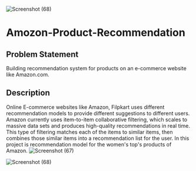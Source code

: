 
![Screenshot (68)](https://user-images.githubusercontent.com/46602864/119520603-0e729100-bd98-11eb-8f2f-be319e808021.png)
# Amozon-Product-Recommendation

## Problem Statement
Building recommendation system for products on an e-commerce website like Amazon.com.

## Description

Online E-commerce websites like Amazon, Filpkart uses different recommendation models to provide different suggestions 
to different users. Amazon currently uses item-to-item collaborative filtering, which scales to massive data sets and produces high-quality
recommendations in real time. This type of filtering matches each of the items to similar items, then combines 
those similar items into a recommendation list for the user. In this project is recommendation model for the women's top's products of Amazon.
![Screenshot (67)](https://user-images.githubusercontent.com/46602864/119520583-087cb000-bd98-11eb-94f6-fa4f6c36a407.png)

![Screenshot (68)](https://user-images.githubusercontent.com/46602864/119520603-0e729100-bd98-11eb-8f2f-be319e808021.png)
